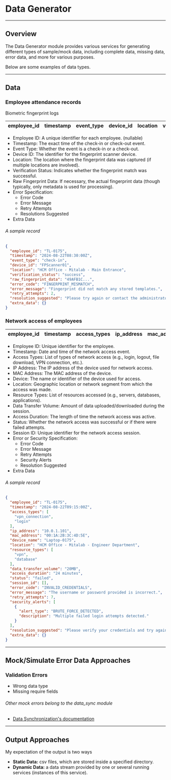 # Data Generator

---

## Overview

The Data Generator module provides various services for generating different types of sample/mock data, including
complete data, missing data, error data, and more for various purposes.

Below are some examples of data types.

---

## Data

### Employee attendance records

Biometric fingerprint logs

| employee_id | timestamp | event_type | device_id | location | verify_status | raw_fingerprint_data | error_code | error_message | retry_attempts | resolution_suggested | extra_data |
|-------------|-----------|------------|-----------|----------|---------------|----------------------|------------|---------------|----------------|----------------------|------------|

- Employee ID: A unique identifier for each employee. (nullable)
- Timestamp: The exact time of the check-in or check-out event.
- Event Type: Whether the event is a check-in or a check-out.
- Device ID: The identifier for the fingerprint scanner device.
- Location: The location where the fingerprint data was captured (if multiple locations are involved).
- Verification Status: Indicates whether the fingerprint match was successful.
- Raw Fingerprint Data: If necessary, the actual fingerprint data
  (though typically, only metadata is used for processing).
- Error Specification:
    - Error Code
    - Error Message
    - Retry Attempts
    - Resolutions Suggested
- Extra Data

###### A sample record

```json
{
  "employee_id": "TL-0175",
  "timestamp": "2024-08-22T08:30:00Z",
  "event_type": "check-in",
  "device_id": "FPScanner01",
  "location": "HCM Office - Mitalab - Main Entrance",
  "verification_status": "success",
  "raw_fingerprint_data": "49AFB1C...",
  "error_code": "FINGERPRINT_MISMATCH",
  "error_message": "Fingerprint did not match any stored templates.",
  "retry_attempts": 2,
  "resolution_suggested": "Please try again or contact the administrator.",
  "extra_data": {}
}
```

### Network access of employees

| employee_id | timestamp | access_types | ip_address | mac_address | device | location | resource_types | data_transfer_volume | access_duration | status | session_id | extra_data |
|-------------|-----------|--------------|------------|-------------|--------|----------|----------------|----------------------|-----------------|--------|------------|------------|

- Employee ID: Unique identifier for the employee.
- Timestamp: Date and time of the network access event.
- Access Types: List of types of network access (e.g., login, logout, file download, VPN connection, etc.).
- IP Address: The IP address of the device used for network access.
- MAC Address: The MAC address of the device.
- Device: The name or identifier of the device used for access.
- Location: Geographic location or network segment from which the access was made.
- Resource Types: List of resources accessed (e.g., servers, databases, applications).
- Data Transfer Volume: Amount of data uploaded/downloaded during the session.
- Access Duration: The length of time the network access was active.
- Status: Whether the network access was successful or if there were failed attempts.
- Session ID: Unique identifier for the network access session.
- Error or Security Specification:
    - Error Code
    - Error Message
    - Retry Attempts
    - Security Alerts
    - Resolution Suggested
- Extra Data

###### A sample record

```json
{
  "employee_id": "TL-0175",
  "timestamp": "2024-08-22T09:15:00Z",
  "access_types": [
    "vpn_connection",
    "login"
  ],
  "ip_address": "10.0.1.101",
  "mac_address": "00:1A:2B:3C:4D:5E",
  "device_name": "Laptop-0175",
  "location": "HCM Office - Mitalab - Engineer Department",
  "resource_types": [
    "vpn",
    "database"
  ],
  "data_transfer_volume": "20MB",
  "access_duration": "24 minutes",
  "status": "failed",
  "session_id": [],
  "error_code": "INVALID_CREDENTIALS",
  "error_message": "The username or password provided is incorrect.",
  "retry_attempts": 7,
  "security_alerts": [
    {
      "alert_type": "BRUTE_FORCE_DETECTED",
      "description": "Multiple failed login attempts detected."
    }
  ],
  "resolution_suggested": "Please verify your credentials and try again or reset your password.",
  "extra_data": {}
}
```

---

## Mock/Simulate Error Data Approaches

### Validation Errors

- Wrong data type
- Missing require fields

###### Other mock errors belong to the data_sync module

- [Data Synchronization's documentation](../mini_data_sync/readme.md)

---

## Output Approaches

My expectation of the output is two ways

- **Static Data:** csv files, which are stored inside a specified directory.
- **Dynamic Data:** a data stream provided by one or several running services (instances of this service).

